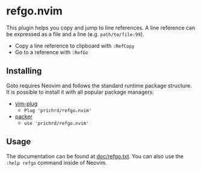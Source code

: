 # refgo.nvim

This plugin helps you copy and jump to line references. A line reference can be
expressed as a file and a line (e.g. `path/to/file:99`).

* Copy a line reference to clipboard with `:RefCopy`
* Go to a reference with `:RefGo`

## Installing

Goto requires Neovim and follows the standard runtime package structure. 
It is possible to install it with all popular package managers:

* [vim-plug](https://github.com/junegunn/vim-plug)
  * `Plug 'prichrd/refgo.nvim'`
* [packer](https://github.com/wbthomason/packer.nvim)
  * `use 'prichrd/refgo.nvim'`

## Usage

The documentation can be found at [doc/refgo.txt](doc/refgo.txt). You can 
also use the `:help refgo` command inside of Neovim.

